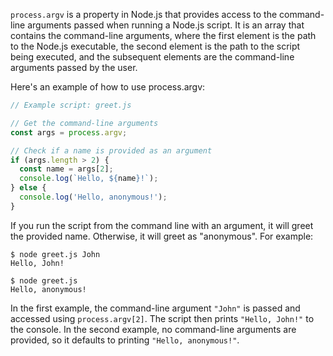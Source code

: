 `process.argv` is a property in Node.js that provides access to the command-line arguments passed when running a Node.js script. It is an array that contains the command-line arguments, where the first element is the path to the Node.js executable, the second element is the path to the script being executed, and the subsequent elements are the command-line arguments passed by the user.

Here's an example of how to use process.argv:

```javascript
// Example script: greet.js

// Get the command-line arguments
const args = process.argv;

// Check if a name is provided as an argument
if (args.length > 2) {
  const name = args[2];
  console.log(`Hello, ${name}!`);
} else {
  console.log('Hello, anonymous!');
}
```

If you run the script from the command line with an argument, it will greet the provided name. Otherwise, it will greet as "anonymous". For example:

```shell
$ node greet.js John
Hello, John!
```

```shell
$ node greet.js
Hello, anonymous!
```

In the first example, the command-line argument `"John"` is passed and accessed using `process.argv[2]`. The script then prints `"Hello, John!"` to the console. In the second example, no command-line arguments are provided, so it defaults to printing `"Hello, anonymous!"`.